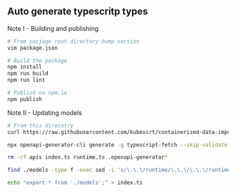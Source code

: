 ## Auto generate typescritp types

Note I - Building and publishing

``` bash
# From pacjage root directory bump version
vim package.json

# Build the package
npm install
npm run build
npm run lint

# Publish no npm.io
npm publish
```

Note II - Updating models

``` bash
# From this direcotry
curl https://raw.githubusercontent.com/kubevirt/containerized-data-importer/main/api/openapi-spec/swagger.json -o swagger.json

npx openapi-generator-cli generate -g typescript-fetch --skip-validate-spec -o $(pwd) -i $(pwd)/swagger.json

rm -rf apis index.ts runtime.ts .openapi-generator*

find ./models -type f -exec sed -i 's/\.\.\/runtime/\.\.\/\.\.\/runtime/g' {} +

echo "export * from './models';" > index.ts
```
